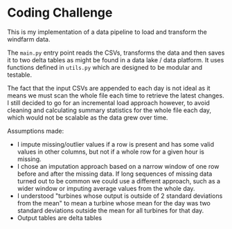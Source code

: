 # Coding Challenge
This is my implementation of a data pipeline to load and transform the windfarm data.

The `main.py` entry point reads the CSVs, transforms the data and then saves it to two delta tables as might be found in a data lake / data platform. It uses functions defined in `utils.py` which are designed to be modular and testable.

The fact that the input CSVs are appended to each day is not ideal as it means we must scan the whole file each time to retrieve the latest changes. I still decided to go for an incremental load approach however, to avoid cleaning and calculating summary statistics for the whole file each day, which would not be scalable as the data grew over time.

Assumptions made:
* I impute missing/outlier values if a row is present and has some valid values in other columns, but not if a whole row for a given hour is missing.
* I chose an imputation approach based on a narrow window of one row before and after the missing data. If long sequences of missing data turned out to be common we could use a different approach, such as a wider window or imputing average values from the whole day.
* I understood "turbines whose output is outside of 2 standard deviations from the mean" to mean a turbine whose mean for the day was two standard deviations outside the mean for all turbines for that day.
* Output tables are delta tables 